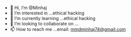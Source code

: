 - 👋 Hi, I’m @Minhaj
- 👀 I’m interested in ...ethical hacking 
- 🌱 I’m currently learning ...ethical hacking 
- 💞️ I’m looking to collaborate on ...
- 📫 How to reach me ...email: mmdminhaj74@gmail.com

<!---
Minhajmunna/Minhajmunna is a ✨ special ✨ repository because its `README.md` (this file) appears on your GitHub profile.
You can click the Preview link to take a look at your changes.
--->
